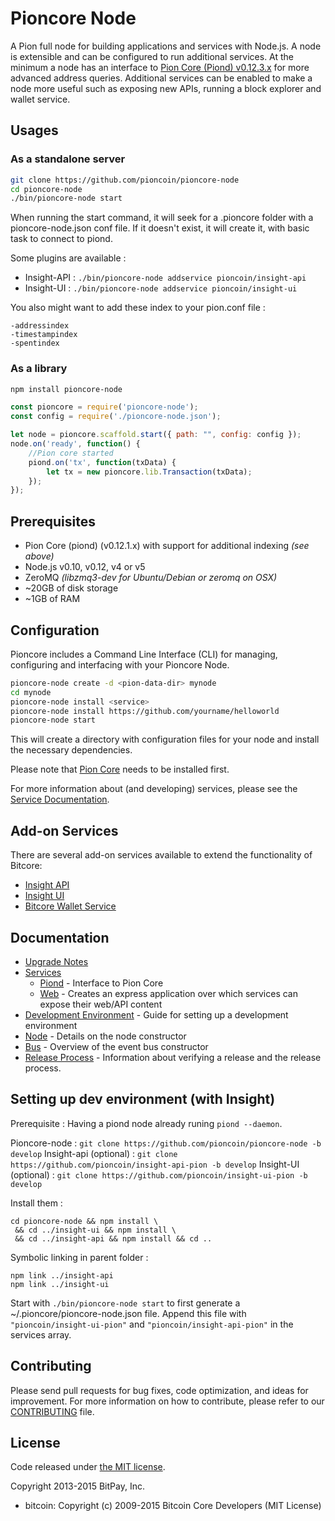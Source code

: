 Pioncore Node
============

A Pion full node for building applications and services with Node.js. A node is extensible and can be configured to run additional services. At the minimum a node has an interface to [Pion Core (Piond) v0.12.3.x](https://github.com/pioncoin/pion) for more advanced address queries. Additional services can be enabled to make a node more useful such as exposing new APIs, running a block explorer and wallet service.

## Usages

### As a standalone server

```bash
git clone https://github.com/pioncoin/pioncore-node
cd pioncore-node
./bin/pioncore-node start
```

When running the start command, it will seek for a .pioncore folder with a pioncore-node.json conf file.
If it doesn't exist, it will create it, with basic task to connect to piond.

Some plugins are available :

- Insight-API : `./bin/pioncore-node addservice pioncoin/insight-api`
- Insight-UI : `./bin/pioncore-node addservice pioncoin/insight-ui`

You also might want to add these index to your pion.conf file :
```
-addressindex
-timestampindex
-spentindex
```

### As a library

```bash
npm install pioncore-node
```

```javascript
const pioncore = require('pioncore-node');
const config = require('./pioncore-node.json');

let node = pioncore.scaffold.start({ path: "", config: config });
node.on('ready', function() {
    //Pion core started
    piond.on('tx', function(txData) {
        let tx = new pioncore.lib.Transaction(txData);
    });
});
```

## Prerequisites

- Pion Core (piond) (v0.12.1.x) with support for additional indexing *(see above)*
- Node.js v0.10, v0.12, v4 or v5
- ZeroMQ *(libzmq3-dev for Ubuntu/Debian or zeromq on OSX)*
- ~20GB of disk storage
- ~1GB of RAM

## Configuration

Pioncore includes a Command Line Interface (CLI) for managing, configuring and interfacing with your Pioncore Node.

```bash
pioncore-node create -d <pion-data-dir> mynode
cd mynode
pioncore-node install <service>
pioncore-node install https://github.com/yourname/helloworld
pioncore-node start
```

This will create a directory with configuration files for your node and install the necessary dependencies.

Please note that [Pion Core](https://github.com/pioncoin/pion/tree/master) needs to be installed first.

For more information about (and developing) services, please see the [Service Documentation](docs/services.md).

## Add-on Services

There are several add-on services available to extend the functionality of Bitcore:

- [Insight API](https://github.com/pioncoin/insight-api-pion/tree/master)
- [Insight UI](https://github.com/pioncoin/insight-ui-pion/tree/master)
- [Bitcore Wallet Service](https://github.com/pioncoin/pioncore-wallet-service/tree/master)

## Documentation

- [Upgrade Notes](docs/upgrade.md)
- [Services](docs/services.md)
  - [Piond](docs/services/piond.md) - Interface to Pion Core
  - [Web](docs/services/web.md) - Creates an express application over which services can expose their web/API content
- [Development Environment](docs/development.md) - Guide for setting up a development environment
- [Node](docs/node.md) - Details on the node constructor
- [Bus](docs/bus.md) - Overview of the event bus constructor
- [Release Process](docs/release.md) - Information about verifying a release and the release process.


## Setting up dev environment (with Insight)

Prerequisite : Having a piond node already runing `piond --daemon`.

Pioncore-node : `git clone https://github.com/pioncoin/pioncore-node -b develop`
Insight-api (optional) : `git clone https://github.com/pioncoin/insight-api-pion -b develop`
Insight-UI (optional) : `git clone https://github.com/pioncoin/insight-ui-pion -b develop`

Install them :
```
cd pioncore-node && npm install \
 && cd ../insight-ui && npm install \
 && cd ../insight-api && npm install && cd ..
```

Symbolic linking in parent folder :
```
npm link ../insight-api
npm link ../insight-ui
```

Start with `./bin/pioncore-node start` to first generate a ~/.pioncore/pioncore-node.json file.
Append this file with `"pioncoin/insight-ui-pion"` and `"pioncoin/insight-api-pion"` in the services array.

## Contributing

Please send pull requests for bug fixes, code optimization, and ideas for improvement. For more information on how to contribute, please refer to our [CONTRIBUTING](https://github.com/pioncoin/pioncore/blob/master/CONTRIBUTING.md) file.

## License

Code released under [the MIT license](https://github.com/pioncoin/pioncore-node/blob/master/LICENSE).

Copyright 2013-2015 BitPay, Inc.

- bitcoin: Copyright (c) 2009-2015 Bitcoin Core Developers (MIT License)
